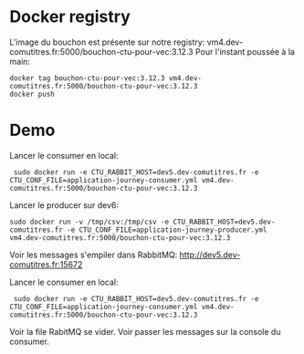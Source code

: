 # Docker registry

L'image du bouchon est présente sur notre registry: vm4.dev-comutitres.fr:5000/bouchon-ctu-pour-vec:3.12.3
Pour l'instant poussée à la main:

```
docker tag bouchon-ctu-pour-vec:3.12.3 vm4.dev-comutitres.fr:5000/bouchon-ctu-pour-vec:3.12.3
docker push
```


# Demo

Lancer le consumer en local: 

```
 sudo docker run -e CTU_RABBIT_HOST=dev5.dev-comutitres.fr -e CTU_CONF_FILE=application-journey-consumer.yml vm4.dev-comutitres.fr:5000/bouchon-ctu-pour-vec:3.12.3
```

Lancer le producer sur dev6:  

```
sudo docker run -v /tmp/csv:/tmp/csv -e CTU_RABBIT_HOST=dev5.dev-comutitres.fr -e CTU_CONF_FILE=application-journey-producer.yml vm4.dev-comutitres.fr:5000/bouchon-ctu-pour-vec:3.12.3
```

Voir les messages s'empiler dans RabbitMQ: 
http://dev5.dev-comutitres.fr:15672


Lancer le consumer en local:

```
 sudo docker run -e CTU_RABBIT_HOST=dev5.dev-comutitres.fr -e CTU_CONF_FILE=application-journey-consumer.yml vm4.dev-comutitres.fr:5000/bouchon-ctu-pour-vec:3.12.3
```

Voir la file RabitMQ se vider.
Voir passer les messages sur la console du consumer.









